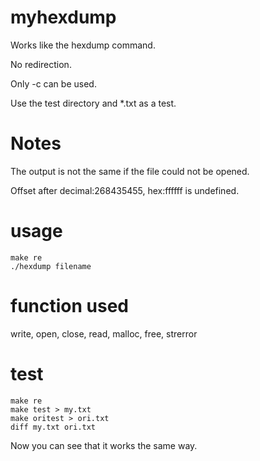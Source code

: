 # myhexdump
Works like the hexdump command.

No redirection.

Only -c can be used. 

Use the test directory and *.txt as a test.
# Notes
The output is not the same if the file could not be opened.

Offset after decimal:268435455, hex:ffffff is undefined.
# usage 
```
make re
./hexdump filename
```
# function used
write, open, close, read, malloc, free, strerror
# test
```
make re
make test > my.txt
make oritest > ori.txt
diff my.txt ori.txt
```
Now you can see that it works the same way.
